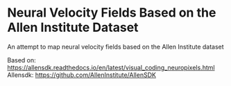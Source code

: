 # Neural Velocity Fields Based on the Allen Institute Dataset

An attempt to map neural velocity fields based on the Allen Institute dataset

Based on: https://allensdk.readthedocs.io/en/latest/visual_coding_neuropixels.html
Allensdk: https://github.com/AllenInstitute/AllenSDK